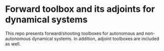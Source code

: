 # Forward toolbox and its adjoints for dynamical systems

This repo presents forward/shooting toolboxes for autonomous and non-autonomous dynamical systems. In addition, adjoint toolboxes are included as well.
